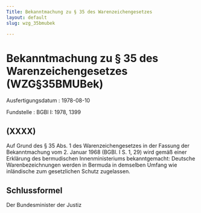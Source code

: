 ```yaml
---
Title: Bekanntmachung zu § 35 des Warenzeichengesetzes
layout: default
slug: wzg_35bmubek

---
```


# Bekanntmachung zu § 35 des Warenzeichengesetzes (WZG§35BMUBek)

Ausfertigungsdatum
:   1978-08-10

Fundstelle
:   BGBl I: 1978, 1399



## (XXXX)

Auf Grund des § 35 Abs. 1 des Warenzeichengesetzes in der Fassung der
Bekanntmachung vom 2. Januar 1968 (BGBl. I S. 1, 29) wird gemäß einer
Erklärung des bermudischen Innenministeriums bekanntgemacht:
Deutsche Warenbezeichnungen werden in Bermuda in demselben Umfang wie
inländische zum gesetzlichen Schutz zugelassen.


## Schlussformel

Der Bundesminister der Justiz

